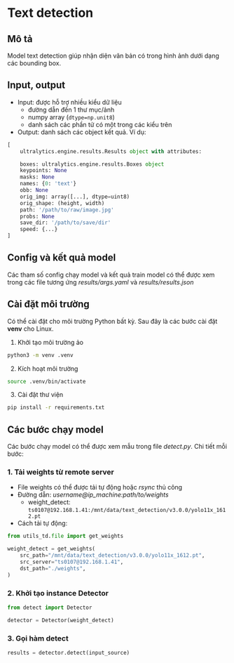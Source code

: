 # Text detection

## Mô tả 
Model text detection giúp nhận diện văn bản có trong hình ảnh dưới dạng các bounding box. 

## Input, output
- Input: được hỗ trợ nhiều kiểu dữ liệu
    - đường dẫn đến 1 thư mục/ảnh 
    - numpy array (`dtype=np.unit8`) 
    - danh sách các phần tử có một trong các kiểu trên 
- Output: danh sách các object kết quả. Ví dụ:

```python
[
    ultralytics.engine.results.Results object with attributes:

    boxes: ultralytics.engine.results.Boxes object
    keypoints: None
    masks: None
    names: {0: 'text'}
    obb: None
    orig_img: array([...], dtype=uint8)
    orig_shape: (height, width)
    path: '/path/to/raw/image.jpg'
    probs: None
    save_dir: '/path/to/save/dir'
    speed: {...}
] 
``` 

## Config và kết quả model 
Các tham số config chạy model và kết quả train model có thể được xem trong các file tương ứng *results/args.yaml* và *results/results.json*

## Cài đặt môi trường 
Có thể cài đặt cho môi trường Python bất kỳ. Sau đây là các bước cài đặt **venv** cho Linux.

1. Khởi tạo môi trường ảo 
```bash
python3 -m venv .venv 
```

2. Kích hoạt môi trường
```bash
source .venv/bin/activate
``` 

3. Cài đặt thư viện 
```bash 
pip install -r requirements.txt
```

## Các bước chạy model 

Các bước chạy model có thể được xem mẫu trong file *detect.py*. Chi tiết mỗi bước:

### 1. Tải weights từ remote server 

- File  weights có thể được tải tự động hoặc *rsync* thủ công 
- Đường dẫn: *username@ip_machine:path/to/weights* 
    - weight_detect: `ts0107@192.168.1.41:/mnt/data/text_detection/v3.0.0/yolo11x_1612.pt` 
- Cách tải tự động:

```python
from utils_td.file import get_weights

weight_detect = get_weights(
    src_path="/mnt/data/text_detection/v3.0.0/yolo11x_1612.pt",
    src_server="ts0107@192.168.1.41",
    dst_path="./weights",
)
```
### 2. Khởi tạo instance Detector 
```python
from detect import Detector 

detector = Detector(weight_detect) 
```

### 3. Gọi hàm detect 
```python
results = detector.detect(input_source)
```


